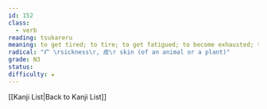 ```yaml
---
id: 152
class:
  - verb
reading: tsukareru
meaning: to get tired; to tire; to get fatigued; to become exhausted; to grow weary
radical: "疒 \rsickness\r, 皮\r skin (of an animal or a plant)"
grade: N3
status:
difficulty: ★
---
```

[[Kanji List|Back to Kanji List]]